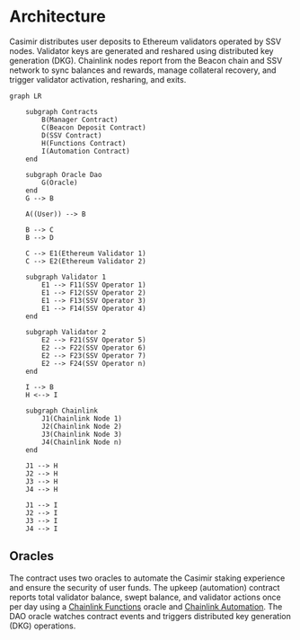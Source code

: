 # Architecture

Casimir distributes user deposits to Ethereum validators operated by SSV nodes. Validator keys are generated and reshared using distributed key generation (DKG). Chainlink nodes report from the Beacon chain and SSV network to sync balances and rewards, manage collateral recovery, and trigger validator activation, resharing, and exits.

```mermaid
graph LR

    subgraph Contracts
        B(Manager Contract)
        C(Beacon Deposit Contract)
        D(SSV Contract)
        H(Functions Contract)
        I(Automation Contract)
    end

    subgraph Oracle Dao
        G(Oracle)
    end
    G --> B

    A((User)) --> B

    B --> C
    B --> D

    C --> E1(Ethereum Validator 1)
    C --> E2(Ethereum Validator 2)

    subgraph Validator 1
        E1 --> F11(SSV Operator 1)
        E1 --> F12(SSV Operator 2)
        E1 --> F13(SSV Operator 3)
        E1 --> F14(SSV Operator 4)
    end
    
    subgraph Validator 2
        E2 --> F21(SSV Operator 5)
        E2 --> F22(SSV Operator 6)
        E2 --> F23(SSV Operator 7)
        E2 --> F24(SSV Operator n)
    end

    I --> B
    H <--> I
    
    subgraph Chainlink
        J1(Chainlink Node 1)
        J2(Chainlink Node 2)
        J3(Chainlink Node 3)
        J4(Chainlink Node n)
    end
    
    J1 --> H
    J2 --> H
    J3 --> H
    J4 --> H

    J1 --> I
    J2 --> I
    J3 --> I
    J4 --> I
```

## Oracles

The contract uses two oracles to automate the Casimir staking experience and ensure the security of user funds. The upkeep (automation) contract reports total validator balance, swept balance, and validator actions once per day using a [Chainlink Functions](https://docs.chain.link/chainlink-functions) oracle and [Chainlink Automation](https://docs.chain.link/chainlink-automation/introduction). The DAO oracle watches contract events and triggers distributed key generation (DKG) operations.